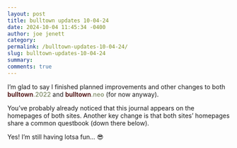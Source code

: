 ```yaml
---
layout: post
title: bulltown updates 10-04-24
date: 2024-10-04 11:45:34 -0400
author: joe jenett
category: 
permalink: /bulltown-updates-10-04-24/
slug: bulltown-updates-10-04-24
summary: 
comments: true
---
```

I’m glad to say I finished planned improvements and other changes to both <span style="color:#440303;font-weight:600;">bulltown<span style="color:#8b9675;">.2022</span></span> and <span style="color:#440303;font-weight:600;">bulltown<span style="color:#8b9675;">.neo</span></span> (for now anyway). 

You’ve probably already noticed that this journal appears on the homepages of both sites. Another key change is that both sites’ homepages share a common questbook (down there below).

Yes! I’m still having lotsa fun... 😎





<a href="https://brid.gy/publish/mastodon"></a>